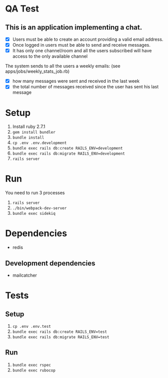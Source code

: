 # QA Test

## This is an application implementing a chat.

- [x] Users must be able to create an account providing a valid email address.
- [x] Once logged in users must be able to send and receive messages.
- [x] It has only one channel/room and all the users subscribed will have access to the only available channel

The system sends to all the users a weekly emails: (see apps/jobs/weekly_stats_job.rb)
- [x] how many messages were sent and received in the last week
- [x] the total number of messages received since the user has sent his last message

# Setup

1. Install ruby 2.7.1
2. `gem install bundler`
3. `bundle install`
4. `cp .env .env.development`
5. `bundle exec rails db:create RAILS_ENV=development`
6. `bundle exec rails db:migrate RAILS_ENV=development`
7. `rails server`

# Run

You need to run 3 processes
1. `rails server`
2. `./bin/webpack-dev-server`
3. `bundle exec sidekiq`

# Dependencies
- redis

## Development dependencies
- mailcatcher

# Tests

## Setup

1. `cp .env .env.test`
2. `bundle exec rails db:create RAILS_ENV=test`
3. `bundle exec rails db:migrate RAILS_ENV=test`


## Run

1. `bundle exec rspec`
2. `bundle exec rubocop`
